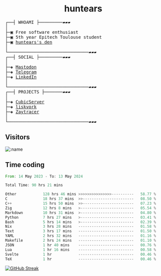 <h1 align="center">
huntears
</h1>
<!-- <p align="center">
<img src=https://huntears.com/img/pfp.webp width=30%/>
</p>
<style>
img {
    border-radius: 50%;
}
</style> -->
<pre>
┌──┤ WHOAMI ├─────────▰▰▰
│
├─▣ Free software enthusiast
├─▣ 5th year Epitech Toulouse student
├─▣ <a href="https://huntears.com/">huntears's den</a>
│
└───────────────────────────────▰▰▰
┌──┤ SOCIAL ├─────────▰▰▰
│
├─◈ <a href="https://fosstodon.org/@huntears">Mastodon</a>
├─◈ <a href="https://t.me/huntears">Telegram</a>
├─◈ <a href="https://www.linkedin.com/in/alexandre-flion">LinkedIn</a>
│
└───────────────────────────────▰▰▰
┌──┤ PROJECTS ├───────▰▰▰
│
├─◈ <a href="https://github.com/CubicMC/cubic-server">CubicServer</a>
├─◈ <a href="https://github.com/Epitech/B-AIA-500_liskvork">liskvork</a>
├─◈ <a href="https://github.com/Miou-zora/Zaytracer">Zaytracer</a>
│
└───────────────────────────────▰▰▰
</pre>

## Visitors

![:name](https://count.getloli.com/get/@huntears?theme=rule34)

## Time coding

<!--START_SECTION:wakatime-->

```rust
From: 14 May 2023 - To: 13 May 2024

Total Time: 90 hrs 21 mins

Other            128 hrs 46 mins >>>>>>>>>>>>>>>----------   58.77 %
C                18 hrs 37 mins  >>-----------------------   08.50 %
C++              15 hrs 50 mins  >>-----------------------   07.23 %
Zig              12 hrs 8 mins   >------------------------   05.54 %
Markdown         10 hrs 31 mins  >------------------------   04.80 %
Python           7 hrs 27 mins   >------------------------   03.41 %
Bash             5 hrs 14 mins   >------------------------   02.39 %
Nix              3 hrs 28 mins   -------------------------   01.58 %
Text             3 hrs 17 mins   -------------------------   01.50 %
YAML             2 hrs 32 mins   -------------------------   01.16 %
Makefile         2 hrs 24 mins   -------------------------   01.10 %
JSON             1 hr 40 mins    -------------------------   00.76 %
Lua              1 hr 16 mins    -------------------------   00.58 %
Svelte           1 hr            -------------------------   00.46 %
TeX              1 hr            -------------------------   00.46 %
```

<!--END_SECTION:wakatime-->

[![GitHub Streak](https://streak-stats.demolab.com?user=huntears)](https://git.io/streak-stats)
